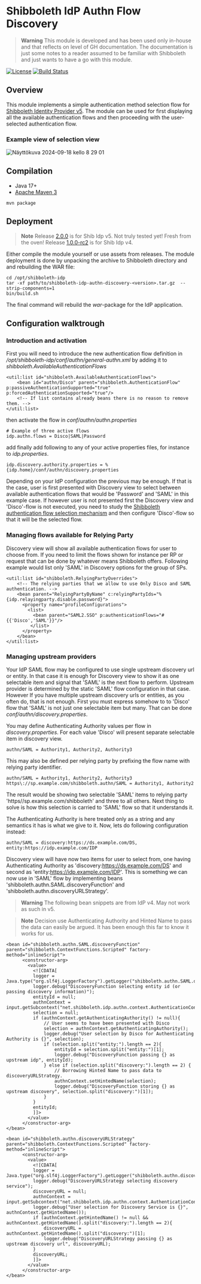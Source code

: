 # Shibboleth IdP Authn Flow Discovery

> **Warning**
> This module is developed and has been used only in-house and that reflects on level of GH documentation.
> The documentation is just some notes to a reader assumed to be familiar with Shibboleth and just wants to have a go with this module. 

[![License](http://img.shields.io/:license-mit-blue.svg)](https://opensource.org/licenses/MIT)
[![Build Status](https://travis-ci.org/CSCfi/shibboleth-idp-authn-discovery.svg?branch=master)](https://travis-ci.org/CSCfi/shibboleth-idp-authn-discovery)

## Overview

This module implements a simple authentication method selection flow for [Shibboleth Identity Provider v5](https://shibboleth.atlassian.net/wiki/spaces/IDP5/overview). The module can be used for first displaying all
the available authentication flows and then proceeding with the user-selected authentication flow.

### Example view of selection view
![Näyttökuva 2024-09-18 kello 8 29 01](https://github.com/user-attachments/assets/e95e518d-e1b1-456e-a346-a06d6ad56439)


## Compilation

- Java 17+
- [Apache Maven 3](https://maven.apache.org/)

```
mvn package
```

## Deployment

> **Note**
> Release [2.0.0](https://github.com/CSCfi/shibboleth-idp-authn-discovery/releases/tag/2.0.0) is for Shib Idp v5. Not truly tested yet! Fresh from the oven!
> Release [1.0.0-rc2](https://github.com/CSCfi/shibboleth-idp-authn-discovery/releases/tag/1.0.0-rc2) is for Shib Idp v4.

Either compile the module yourself or use assets from releases. The module deployment is done by unpacking the archive to Shibboleth directory and and rebuilding the WAR file:

```
cd /opt/shibboleth-idp
tar -xf path/to/shibboleth-idp-authn-discovery-<version>.tar.gz  --strip-components=1
bin/build.sh
```

The final command will rebuild the _war_-package for the IdP application.

## Configuration walktrough 

### Introduction and activation
First you will need to introduce the new authentication flow definition in _/opt/shibboleth-idp/conf/authn/general-authn.xml_ by adding it to _shibboleth.AvailableAuthenticationFlows_

```
<util:list id="shibboleth.AvailableAuthenticationFlows">
    <bean id="authn/Disco" parent="shibboleth.AuthenticationFlow" p:passiveAuthenticationSupported="true" p:forcedAuthenticationSupported="true"/>
    <!-- If list contains already beans there is no reason to remove them. -->
</util:list>
```

then activate the flow in _conf/authn/authn.properties_
```
# Example of three active flows
idp.authn.flows = Disco|SAML|Password
```
add finally add following to any of your active properties files, for instance to _idp.properties_.

```
idp.discovery.authority.properties = %{idp.home}/conf/authn/discovery.properties
```
Depending on your IdP configuration the previous may be enough. If that is the case, user is first presented with Discovery view to select between available authentication flows that would be 'Password' and 'SAML' in this example case. If however user is not presented first the Discovery view and 'Disco'-flow  is not executed, you need to study the [Shibboleth authentication flow selection mechanism](https://shibboleth.atlassian.net/wiki/spaces/IDP4/pages/1265631603/AuthenticationFlowSelection) and then configure 'Disco'-flow so that it will be the selected flow.

### Managing flows available for Relying Party
Discovery view will show all available authentication flows for user to choose from. If you need to limit the flows shown for instance per RP or request that can be done by whatever means Shibboleth offers. Following example would list only 'SAML' in Discovery options for the group of SPs.

```
<util:list id="shibboleth.RelyingPartyOverrides">
    <!-- The relying parties that we allow to use Only Disco and SAML authentication. -->
    <bean parent="RelyingPartyByName" c:relyingPartyIds="%{idp.relayingparty.disable.password}">
      <property name="profileConfigurations">
        <list>
          <bean parent="SAML2.SSO" p:authenticationFlows="#{{'Disco','SAML'}}"/>
         </list>
      </property>
    </bean>
</util:list>    
```
### Managing upstream providers
Your IdP SAML flow may be configured to use single upstream discovery url or entity. In that case it is enough for Discovery view to show it as one selectable item and  signal that 'SAML' is the next flow to perform. Upstream provider is determined by the static 'SAML' flow configuration in that case. However If you have multiple upstream discovery urls or entities, as you often do, that is not enough. First you must express somehow to to 'Disco' flow that 'SAML' is not just one selectable item but many. That can be done _conf/authn/discovery.properties_.

You may define Authenticating Authority values per flow in _discovery.properties_. For each value 'Disco' will present separate selectable item in discovery view.

```
authn/SAML = Authority1, Authority2, Authority3
```
This may also be defined per relying party by prefixing the flow name with relying party identifier.

```
authn/SAML = Authority1, Authority2, Authority3
https\://sp.example.com/shibboleth.authn/SAML = Authority1, Authority2
```
The result would be showing two selectable 'SAML' items to relying party 'https//sp.example.com/shibboleth' and three to all others. Next thing to solve is how this selection is carried to 'SAML' flow so that it understands it.

The Authenticating Authority is here treated only as a string and any semantics it has is what we give to it. Now, lets do following configuration instead:

```
authn/SAML = discovery:https://ds.example.com/DS, entity:https://idp.example.com/IDP 
```

Discovery view will have now two items for user to select from, one having Authenticating Authority as 'discovery:https://ds.example.com/DS' and second as 'entity:https://idp.example.com/IDP'. This is something we can now use in 'SAML' flow by implementing beans 'shibboleth.authn.SAML.discoveryFunction' and 'shibboleth.authn.discoveryURLStrategy'.

> **Warning**
> The following bean snippets are from IdP v4. May not work as such in v5.

> **Note**
> Decision use Authenticating Authority and Hinted Name to pass the data can easily be argued.
> It has been enough this far to know it works for us.


```
<bean id="shibboleth.authn.SAML.discoveryFunction" parent="shibboleth.ContextFunctions.Scripted" factory-method="inlineScript">
      <constructor-arg>
        <value>
          <![CDATA[
          logger = Java.type("org.slf4j.LoggerFactory").getLogger("shibboleth.authn.SAML.discoveryFunction");
          logger.debug("DiscoveryFunction selecting entity id (or passing discovery information)");
          entityId = null;
          authnContext = input.getSubcontext("net.shibboleth.idp.authn.context.AuthenticationContext");
          selection = null;
          if (authnContext.getAuthenticatingAuthority() != null){
              // User seems to have been presented with Disco
              selection = authnContext.getAuthenticatingAuthority();
              logger.debug("User selection by Disco for Authenticating Authority is {}", selection);
              if (selection.split("entity:").length == 2){
                  entityId = selection.split("entity:")[1];
                  logger.debug("DiscoveryFunction passing {} as upstream idp", entityId);
              } else if (selection.split("discovery:").length == 2) {
                  // Borrowing Hinted Name to pass data to discoveryURLStrategy.
                  authnContext.setHintedName(selection);
                  logger.debug("DiscoveryFunction storing {} as upstream discovery", selection.split("discovery:")[1]);
              }
          }
          entityId;
          ]]>
        </value>
      </constructor-arg>
</bean>
    
<bean id="shibboleth.authn.discoveryURLStrategy" parent="shibboleth.ContextFunctions.Scripted" factory-method="inlineScript">
      <constructor-arg>
        <value>
          <![CDATA[
          logger = Java.type("org.slf4j.LoggerFactory").getLogger("shibboleth.authn.discoveryURLStrategy");
          logger.debug("DiscoveryURLStrategy selecting discovery service");
          discoveryURL = null;
          authnContext = input.getSubcontext("net.shibboleth.idp.authn.context.AuthenticationContext");
          logger.debug("User selection for Discovery Service is {}", authnContext.getHintedName());
          if (authnContext.getHintedName() != null && authnContext.getHintedName().split("discovery:").length == 2){
              discoveryURL = authnContext.getHintedName().split("discovery:")[1];
              logger.debug("DiscoveryURLStrategy passing {} as upstream discovery url", discoveryURL);
          }
          discoveryURL;
          ]]>
        </value>
      </constructor-arg>
</bean>
```
